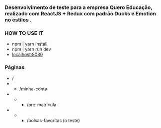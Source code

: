### Desenvolvimento de teste para a empresa Quero Educação, realizado com ReactJS + Redux com padrão Ducks e Emotion no estilos . ###

### HOW TO USE IT ###
* npm | yarn install
* npm | yarn run dev
* [localhost:8080](http://localhost:8080)

### Páginas
* /
* * /minha-conta
* * * /pre-matricula
* * * /bolsas-favoritas (o teste)
